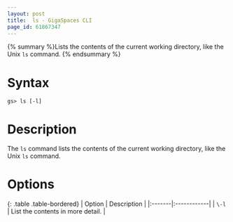 ```yaml
---
layout: post
title:  ls - GigaSpaces CLI
page_id: 61867347
---
```


{% summary %}Lists the contents of the current working directory, like the Unix `ls` command. {% endsummary %}

# Syntax

    gs> ls [-l]

# Description

The `ls` command lists the contents of the current working directory, like the Unix `ls` command.

# Options

{: .table .table-bordered}
| Option | Description |
|:-------|:------------|
| `\-l` | List the contents in more detail. |
